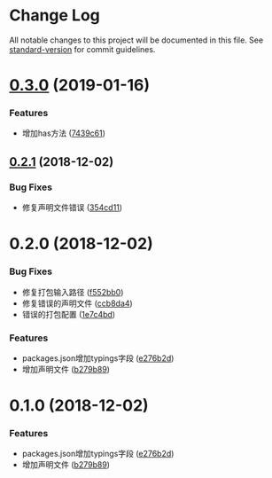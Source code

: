 # Change Log

All notable changes to this project will be documented in this file. See [standard-version](https://github.com/conventional-changelog/standard-version) for commit guidelines.

<a name="0.3.0"></a>
# [0.3.0](https://github.com/any86/any-event/compare/v0.2.1...v0.3.0) (2019-01-16)


### Features

* 增加has方法 ([7439c61](https://github.com/any86/any-event/commit/7439c61))



<a name="0.2.1"></a>
## [0.2.1](https://github.com/any86/any-event/compare/v0.2.0...v0.2.1) (2018-12-02)


### Bug Fixes

* 修复声明文件错误 ([354cd11](https://github.com/any86/any-event/commit/354cd11))



<a name="0.2.0"></a>
# 0.2.0 (2018-12-02)


### Bug Fixes

* 修复打包输入路径 ([f552bb0](https://github.com/any86/any-event/commit/f552bb0))
* 修复错误的声明文件 ([ccb8da4](https://github.com/any86/any-event/commit/ccb8da4))
* 错误的打包配置 ([1e7c4bd](https://github.com/any86/any-event/commit/1e7c4bd))


### Features

* packages.json增加typings字段 ([e276b2d](https://github.com/any86/any-event/commit/e276b2d))
* 增加声明文件 ([b279b89](https://github.com/any86/any-event/commit/b279b89))



<a name="0.1.0"></a>
# 0.1.0 (2018-12-02)



### Features

* packages.json增加typings字段 ([e276b2d](https://github.com/any86/any-event/commit/e276b2d))
* 增加声明文件 ([b279b89](https://github.com/any86/any-event/commit/b279b89))
